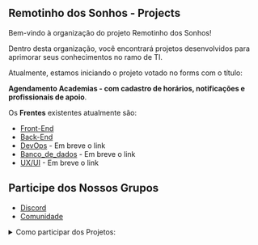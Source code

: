 ## Remotinho dos Sonhos - Projects

Bem-vindo à organização do projeto Remotinho dos Sonhos!

Dentro desta organização, você encontrará projetos desenvolvidos para aprimorar seus conhecimentos no ramo de TI.

Atualmente, estamos iniciando o projeto votado no forms com o título:

**Agendamento Academias - com cadastro de horários, notificações e profissionais de apoio**.

Os **Frentes** existentes atualmente são:

- [Front-End](https://github.com/orgs/RDS-Projects/teams/frontend)
- [Back-End](https://github.com/orgs/RDS-Projects/teams/backend)
- [DevOps](#) - Em breve o link
- [Banco_de_dados](#) - Em breve o link
- [UX/UI](#) - Em breve o link

## Participe dos Nossos Grupos

- [Discord](https://discord.gg/feVqqpyWnN)
- [Comunidade](https://chat.whatsapp.com/JvxTmX0HQJFE3g8kIjfgVq)

<details><summary>Como participar dos Projetos:</summary>

1. Entre nos grupos e indique interesse em participar.
2. Detalhe sua área de expertise e como pode contribuir para o projeto.
3. Preencha o [Formulário de Inscrição](https://docs.google.com/forms/d/e/1FAIpQLSedTIlmzMwPzU4cKO7Hs_eEEpEjn3QklkoOqFzaYjE_TOa4sA/viewform).
4. Aguarde a resposta de um dos responsáveis para mais detalhes.

</details>

